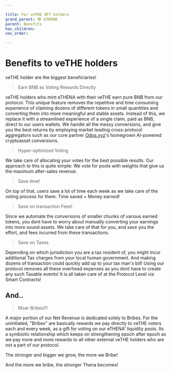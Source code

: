 ```yaml
---

title: For veTHE NFT holders
grand_parent: 😎 eTHENA
parent: Benefits
has_children:
nav_order:

---
```


# Benefits to veTHE holders
veTHE holder are the biggest beneficiaries!

> Earn BNB as Voting Rewards Directly

veTHE holders who mint eTHENA with their veTHE earn pure BNB from our protocol. This unique feature removes the repetitive and time consuming experience of claiming dozens of different tokens in small quantities and converting them into more meaningful and stable assets.
Instead of this, we replace it with a streamlined experience of a single claim, paid as BNB, direct to our users wallets. We handle all the messy conversions, and give you the best returns by employing market leading cross-protocol aggregators such as our core partner [Odos.xyz](https://odos.xyz)'s homegrown AI-powered cryptoasset conversions.

> Hyper-optimized Voting

We take care of allocating your votes for the best possible results. Our approach to this is quite simple: We vote for pools with weights that give us the maximum after-sales revenue.

> Save time!

On top of that, users save a lot of time each week as we take care of the voting process for them. Time saved = Money earned!

> Save on transaction Fees!

Since we automate the conversions of smaller chunks of various earned tokens, you dont have to worry about manually converting your earnings into more sound assets. We take care of that for you, and save you the effort, and fees incurred from these transactions.

> Save on Taxes

Depending on which jurisdiction you are a tax resident of, you might incur additional Tax charges from your local human government. And making dozens of transaction could quickly add up to your tax man's bill!
Using our protocol removes all these overhead expenses as you dont have to create any such Taxable events! It is all taken care of at the Protocol Level via Smart Contracts!

## And..
> Moar Bribes!!!

A major portion of our Net Revenue is dedicated solely to Bribes. For the uninitiated, "Bribes" are basically rewards we pay directly to veTHE voters each and every week, as a gift for voting on our eTHENA' liquidity pools. Its a symbiotic relationship which keeps on strengthening epoch after epoch as we pay more and more rewards to all other external veTHE holders who are not a part of our protocol.

The stronger and bigger we grow, the more we Bribe!

And the more we bribe, the stronger Thena becomes!


